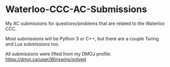 # Waterloo-CCC-AC-Submissions
My AC submissions for questions/problems that are related to the Waterloo CCC.

Most submissions will be Python 3 or C++, but there are a couple Turing and Lua submissions too.

All submissions were lifted from my DMOJ profile: https://dmoj.ca/user/Winswins/solved